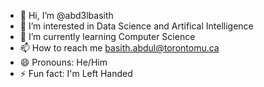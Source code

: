 - 👋 Hi, I’m @abd3lbasith
- 👀 I’m interested in Data Science and Artifical Intelligence
- 🌱 I’m currently learning Computer Science
- 📫 How to reach me basith.abdul@torontomu.ca
- 😄 Pronouns: He/Him
- ⚡ Fun fact: I'm Left Handed

<!---
abd3lbasith/abd3lbasith is a ✨ special ✨ repository because its `README.md` (this file) appears on your GitHub profile.
You can click the Preview link to take a look at your changes.
--->
